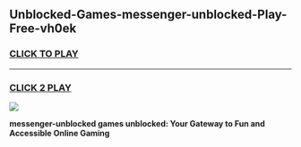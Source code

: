 
## Unblocked-Games-messenger-unblocked-Play-Free-vh0ek
<h3>
<a href="https://premium76.site?title=messenger-unblocked&ref=21A">CLICK TO PLAY</a></h3>
<hr>

<h3>
<a href="https://premium76.site?title=messenger-unblocked&ref=21A">CLICK 2 PLAY</a>
  
</h3>

<a href="https://premium76.site?title=messenger-unblocked&ref=21A"><img src="https://clearcache.store/games.png"></a>


**messenger-unblocked games unblocked: Your Gateway to Fun and Accessible Online Gaming**

